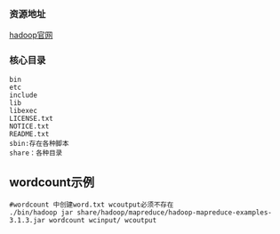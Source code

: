 ### 资源地址

[hadoop官网](https://hadoop.apache.org/docs/stable/hadoop-project-dist/hadoop-common/SingleCluster.html)

### 核心目录

```
bin 
etc  
include 
lib  
libexec 
LICENSE.txt 
NOTICE.txt  
README.txt  
sbin:存在各种脚本
share：各种目录

```

## wordcount示例

```shell
#wordcount 中创建word.txt wcoutput必须不存在
./bin/hadoop jar share/hadoop/mapreduce/hadoop-mapreduce-examples-3.1.3.jar wordcount wcinput/ wcoutput
```

